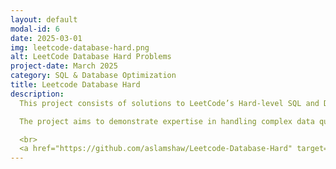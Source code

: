 ```yaml
---
layout: default
modal-id: 6
date: 2025-03-01
img: leetcode-database-hard.png
alt: LeetCode Database Hard Problems
project-date: March 2025
category: SQL & Database Optimization
title: Leetcode Database Hard
description: 
  This project consists of solutions to LeetCode’s Hard-level SQL and Database problems. Each solution includes optimized SQL queries, step-by-step explanations of the approach, performance analysis, and alternative strategies where applicable. The problems tackled range from complex joins to advanced database design and optimization techniques. 

  The project aims to demonstrate expertise in handling complex data queries, optimizing performance for large datasets, and building high-quality SQL solutions for real-world database challenges. It is an invaluable resource for anyone looking to enhance their SQL skills, particularly in the context of database management and optimization.

  <br>
  <a href="https://github.com/aslamshaw/Leetcode-Database-Hard" target="_blank">👉 View on GitHub</a>
---
```

